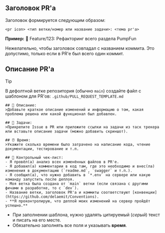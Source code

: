 ## Заголовок PR'a
Заголовок формируется следующим образом:
```
<pr icon> <тип ветки/номер или название задачи>: <тема pr'a>
```
**Пример:** 🔀 Feature/123: Рефакторинг всего раздела PumpFun

Нежелательно, чтобы заголовок совпадал с названием коммита. Это допустимо, только если в PR'e был всего один коммит.



## Описание PR'a

>[!TIP]
>В дефолтной ветке репозитория (обычно `main`) создайте файл с шаблоном для PR'ов:
`.github/PULL_REQUEST_TEMPLATE.md`

```
## 📝 Описание:
>Добавьте краткое описание изменений и информацию о том, какая проблема решена или какой функционал был добавлен.

## 📂 Задачи: 
>Прикрепите Issue в PR или приложите ссылки на задачи из таск трекера или вставьте описание задачи (можно добавить скриншот).

## ⏰ Время: 
>Укажите сколько времени было затрачено на написание кода, чтение документации, тестирование и т.п.

## 🥇 Контрольный чек-лист:
- Я провёл(а) анализ всех изменённых файлов в PR'e.
- Я добавил(а) комментарии в код там, где это необходимо и внес(ла) изменения в документацию (`readme.md`, `swagger` и т.п.).
- Я сообщил(а), что нужно добавить в `*.env` на сервере или какую команду запустить после деплоя.
- Моя ветка была создана от `main` ветки (если связана с другими фичами в разработке, то с `dev`).
- Название ветки, заголовок PR'a и коммиты соответствуют [конвенции](https://github.com/delaemit/Conventions).
- **Я проконтролирую, что деплой моих изменений на сервер пройдёт успешно.**
```

- При заполнении шаблона, нужно удалять цитируемый (*серый*) текст и писать на его месте.
- Обязательно заполнять все поля и указывать **время**.



